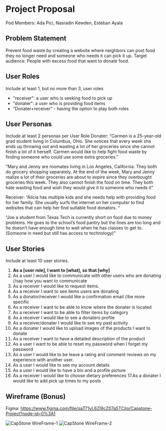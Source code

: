# Project Proposal

Pod Members: Ada Pici, Nasradin Kewden, Esteban Ayala


## Problem Statement

Prevent food waste by creating a website where neighbors can post food they no longer need and someone who needs it can pick it up. Target audience: People with excess food that want to donate food.

## User Roles

Include at least 1, but no more than 3, user roles
- "receiver": a user who is seeking food to pick up 
- "donater": a user who is providing food items
- “Donater+receiver” - having the option to play both roles


## User Personas

Include at least 2 personas per User Role
Donater: 
“Carmen is a 25-year-old grad student living in Columbus, Ohio. She notices that every week she ends up throwing out and wasting a lot of her groceries since she cannot finish a lot of it herself. Carmen would like to help fight food waste by finding someone who could use some extra groceries.”

“Mary and Jenny are roomates living in Los Angeles, California. They both do grocery shopping separately. At the end of the week, Mary and Jenny realize a lot of their groceries are about to expire since they overbought groceries this week. They also cannot finish the food on time. They both hate wasting food and wish they would give it to someone who needs it”

Receiver:
“Alicia has multiple kids and she needs help with providing food for her family. She usually surfs the internet on her computer to find websites that can help her find suitable food donators. “

“Joe a student from Texas Tech is currently short on food due to money problems. He goes to the school’s food pantry but the lines are too long and he doesn’t have enough time to wait when he has classes to get to. (Someone in need but still has access to technology)”


## User Stories

Include at least 10 user stories.

1. **As a [user role], I want to [what], so that [why]**
2. As a user I would like to communicate with other users who are donating //say how you want to communicate
3. As a receiver I would like to request items.
4. As a receiver I want to see items users are donating
5. As a donator/receiver I would like a confirmation email //be more specific
6. As a receiver I want to be able to know where the donater is located
7. As a receiver I want to be able to filter items by category
8. As a receiver I would like to see a donaters profile
9. As a receiver/donater I would like to see my past activity
10. As a donater I would like to upload images of the products I want to donate
11. As a receiver I want to have a detailed description of the product
12. As a user I want to be able to reset my password when I forget my password
13. As a user I would like to be leave a rating and comment reviews on my experience with another user.
14. As a user I would like to see my account details 
15. As a user I would like to have a bio and a profile picture
16. As a receiver I would like to choose dietary preferences 
17.As a donater I would like to add pick up times to my posts




## Wireframe (Bonus)

Figma: https://www.figma.com/file/qaT71vL6ZI9cZ07a5TCjIo/Capstone-Project?node-id=0%3A1 

![CapStone WireFrame-1](https://user-images.githubusercontent.com/99931474/178371363-0c0036ca-6a58-4b99-96da-5dc189239e06.jpg)
![CapStone WireFrame-2](https://user-images.githubusercontent.com/99931474/178371376-e29c6898-2d32-452e-a1e9-af9c4b03d8e3.jpg)


